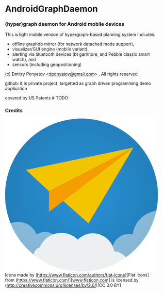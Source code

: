 # AndroidGraphDaemon
### (hyper)graph daemon for Android mobile devices

This is light mobile version of hypergraph-based planning system includes:

- offline graphdb mirror (for network detached mode support),
- visualizer/GUI engine (mobile variant),
- alerting via bluetooth devices (bt garniture, and Pebble classic smart watch), and 
- sensors (including geopositioning)

(c) Dmitry Ponyatov <<dponyatov@gmail.com>> , All rights reserved

github: it is private project, targetted as graph driven programming demo application

covered by US Patents # TODO

### Credits

![Icons](icon/paper-plane.svg)
Icons made by (https://www.flaticon.com/authors/flat-icons)[Flat Icons]
from (https://www.flaticon.com/)[www.flaticon.com]
is licensed by (http://creativecommons.org/licenses/by/3.0/)[CC 3.0 BY]
